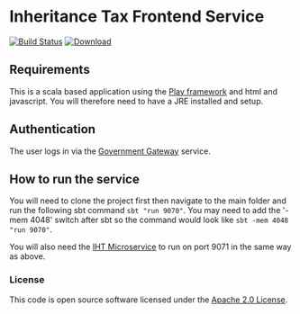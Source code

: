
# Inheritance Tax Frontend Service

[![Build Status](https://travis-ci.org/hmrc/iht-frontend.svg?branch=master)](https://travis-ci.org/hmrc/iht-frontend) [ ![Download](https://api.bintray.com/packages/hmrc/releases/iht-frontend/images/download.svg) ](https://bintray.com/hmrc/releases/iht-frontend/_latestVersion)

## Requirements

This is a scala based application using the [Play framework](https://playframework.com/) and html and javascript. You will therefore need to have a JRE installed and setup.

## Authentication

The user logs in via the [Government Gateway](http://www.gateway.gov.uk/) service.

## How to run the service

You will need to clone the project first then navigate to the main folder and run the following sbt command ```sbt "run 9070"```. You may need to add the '-mem 4048' switch after sbt so the command would look like ```sbt -mem 4048 "run 9070"```.

You will also need the [IHT Microservice](https://github.com/hmrc/iht) to run on port 9071 in the same way as above.

### License

This code is open source software licensed under the [Apache 2.0 License]("http://www.apache.org/licenses/LICENSE-2.0.html").
